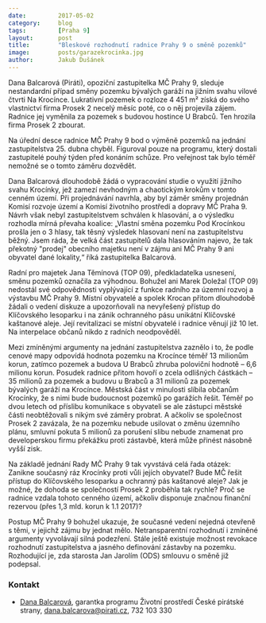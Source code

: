 ```yaml
---
date:         2017-05-02
category:     blog
tags:         [Praha 9]
layout:       post
title:        "Bleskové rozhodnutí radnice Prahy 9 o směně pozemků" 
image:        posts/garazekrocinka.jpg
author:       Jakub Dušánek
---
```


Dana Balcarová (Piráti), opoziční zastupitelka MČ Prahy 9, sleduje nestandardní případ směny pozemku bývalých garáží na jižním svahu vilové čtvrti Na Krocínce. Lukrativní pozemek o rozloze 4 451 m² získá do svého vlastnictví firma Prosek 2 necelý měsíc poté, co o něj projevila zájem. Radnice jej vyměnila za pozemek s budovou hostince U Brabců. Ten hrozila firma Prosek 2 zbourat.

Na úřední desce radnice MČ Prahy 9 bod o výměně pozemků na jednání zastupitelstva 25. dubna chyběl. Figuroval pouze na programu, který dostali zastupitelé pouhý týden před konáním schůze. Pro veřejnost tak bylo téměř nemožné se o tomto záměru dozvědět.

Dana Balcarová dlouhodobě žádá o vypracování studie o využití jižního svahu Krocínky, jež zamezí nevhodným a chaotickým krokům v tomto cenném území. Při projednávání navrhla, aby byl záměr směny projednán Komisí rozvoje území a Komisí životního prostředí a dopravy MČ Praha 9. Návrh však nebyl zastupitelstvem schválen k hlasování, a o výsledku rozhodla mírná převaha koalice: „Vlastní směna pozemku Pod Krocínkou prošla jen o 3 hlasy, tak těsný výsledek hlasovaní není na zastupitelstvu běžný. Jsem ráda, že velká část zastupitelů dala hlasováním najevo, že tak překotný "prodej" obecního majetku není v zájmu ani MČ Prahy 9 ani obyvatel dané lokality,“ říká zastupitelka Balcarová.

Radní pro majetek Jana Těmínová (TOP 09), předkladatelka usnesení, směnu pozemků označila za výhodnou. Bohužel ani Marek Doležal (TOP 09) nedostál své odpovědnosti vyplývající z funkce radního za územní rozvoj a výstavbu MČ Prahy 9. Místní obyvatelé a spolek Krocan přitom dlouhodobě žádali o vedení diskuze a upozorňovali na nevyřešený přístup do Klíčovského lesoparku i na zánik ochranného pásu unikátní Klíčovské kaštanové aleje. Její revitalizaci se místní obyvatelé i radnice věnují již 10 let. Na interpelace občanů nikdo z radních neodpověděl. 

Mezi zmíněnými argumenty na jednání zastupitelstva zaznělo i to, že podle cenové mapy odpovídá hodnota pozemku na Krocínce téměř 13 milionům korun, zatímco pozemek a budova U Brabců zhruba poloviční hodnotě – 6,6 milionu korun. Posudek radnice přitom hovoří o zcela odlišných částkách – 35 milionů za pozemek a budovu u Brabců a 31 milionů za pozemek bývalých garáží na Krocínce. Městská část v minulosti slíbila občanům Krocínky, že s nimi bude budoucnost pozemků po garážích řešit. Téměř po dvou letech od příslibu komunikace s obyvateli se ale zástupci městské části neobtěžovali s nikým své záměry probrat. A ačkoliv se společnost Prosek 2 zavázala, že na pozemku nebude usilovat o změnu územního plánu, smluvní pokuta 5 milionů za porušení slibu nebude znamenat pro developerskou firmu překážku proti zástavbě, která může přinést násobně vyšší zisk. 

Na základě jednání Rady MČ Prahy 9 tak vyvstává celá řada otázek: Zanikne současný ráz Krocínky proti vůli jejích obyvatel? Bude MČ řešit přístup do Klíčovského lesoparku a ochranný pás kaštanové aleje? Jak je možné, že dohoda se společností Prosek 2 proběhla tak rychle? Proč se radnice vzdala tohoto cenného území, ačkoliv disponuje značnou finanční rezervou (přes 1,3 mld. korun k 1.1 2017)? 

Postup MČ Prahy 9 bohužel ukazuje, že současné vedení nejedná otevřeně s těmi, v jejichž zájmu by jednat mělo. Netransparentní rozhodnutí i zmíněné argumenty vyvolávají silná podezření. Stále ještě existuje možnost revokace rozhodnutí zastupitelstva a jasného definování zástavby na pozemku. Rozhodující je, zda starosta Jan Jarolím (ODS) smlouvu o směně již podepsal.

### Kontakt

* [Dana Balcarová](https://www.pirati.cz/lide/dana-balcarova/), garantka programu Životní prostředí České pirátské strany, dana.balcarova@pirati.cz, 732 103 330

